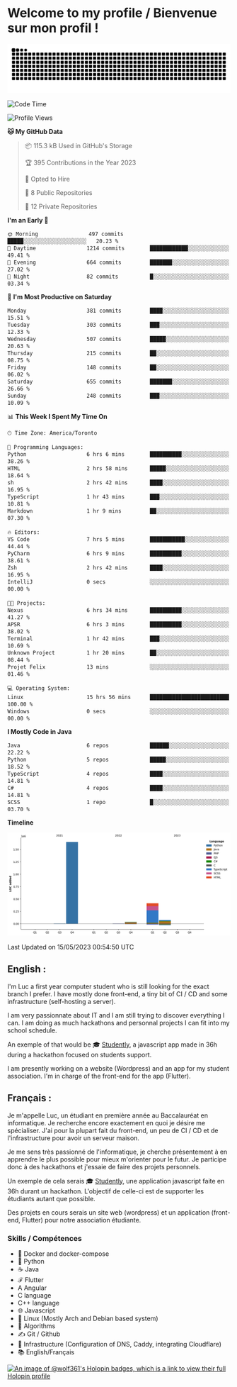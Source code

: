 # Welcome to my profile / Bienvenue sur mon profil !

![snake gif](https://github.com/wolf-361/wolf-361/blob/output/github-contribution-grid-snake.svg)

<!--START_SECTION:waka-->
![Code Time](http://img.shields.io/badge/Code%20Time-89%20hrs-blue)

![Profile Views](http://img.shields.io/badge/Profile%20Views-0-blue)

**🐱 My GitHub Data** 

> 📦 115.3 kB Used in GitHub's Storage 
 > 
> 🏆 395 Contributions in the Year 2023
 > 
> 💼 Opted to Hire
 > 
> 📜 8 Public Repositories 
 > 
> 🔑 12 Private Repositories 
 > 
**I'm an Early 🐤** 

```text
🌞 Morning                497 commits         █████░░░░░░░░░░░░░░░░░░░░   20.23 % 
🌆 Daytime                1214 commits        ████████████░░░░░░░░░░░░░   49.41 % 
🌃 Evening                664 commits         ███████░░░░░░░░░░░░░░░░░░   27.02 % 
🌙 Night                  82 commits          █░░░░░░░░░░░░░░░░░░░░░░░░   03.34 % 
```
📅 **I'm Most Productive on Saturday** 

```text
Monday                   381 commits         ████░░░░░░░░░░░░░░░░░░░░░   15.51 % 
Tuesday                  303 commits         ███░░░░░░░░░░░░░░░░░░░░░░   12.33 % 
Wednesday                507 commits         █████░░░░░░░░░░░░░░░░░░░░   20.63 % 
Thursday                 215 commits         ██░░░░░░░░░░░░░░░░░░░░░░░   08.75 % 
Friday                   148 commits         ██░░░░░░░░░░░░░░░░░░░░░░░   06.02 % 
Saturday                 655 commits         ███████░░░░░░░░░░░░░░░░░░   26.66 % 
Sunday                   248 commits         ███░░░░░░░░░░░░░░░░░░░░░░   10.09 % 
```


📊 **This Week I Spent My Time On** 

```text
🕑︎ Time Zone: America/Toronto

💬 Programming Languages: 
Python                   6 hrs 6 mins        ██████████░░░░░░░░░░░░░░░   38.26 % 
HTML                     2 hrs 58 mins       █████░░░░░░░░░░░░░░░░░░░░   18.64 % 
sh                       2 hrs 42 mins       ████░░░░░░░░░░░░░░░░░░░░░   16.95 % 
TypeScript               1 hr 43 mins        ███░░░░░░░░░░░░░░░░░░░░░░   10.81 % 
Markdown                 1 hr 9 mins         ██░░░░░░░░░░░░░░░░░░░░░░░   07.30 % 

🔥 Editors: 
VS Code                  7 hrs 5 mins        ███████████░░░░░░░░░░░░░░   44.44 % 
PyCharm                  6 hrs 9 mins        ██████████░░░░░░░░░░░░░░░   38.61 % 
Zsh                      2 hrs 42 mins       ████░░░░░░░░░░░░░░░░░░░░░   16.95 % 
IntelliJ                 0 secs              ░░░░░░░░░░░░░░░░░░░░░░░░░   00.00 % 

🐱‍💻 Projects: 
Nexus                    6 hrs 34 mins       ██████████░░░░░░░░░░░░░░░   41.27 % 
APSR                     6 hrs 3 mins        ██████████░░░░░░░░░░░░░░░   38.02 % 
Terminal                 1 hr 42 mins        ███░░░░░░░░░░░░░░░░░░░░░░   10.69 % 
Unknown Project          1 hr 20 mins        ██░░░░░░░░░░░░░░░░░░░░░░░   08.44 % 
Projet Felix             13 mins             ░░░░░░░░░░░░░░░░░░░░░░░░░   01.46 % 

💻 Operating System: 
Linux                    15 hrs 56 mins      █████████████████████████   100.00 % 
Windows                  0 secs              ░░░░░░░░░░░░░░░░░░░░░░░░░   00.00 % 
```

**I Mostly Code in Java** 

```text
Java                     6 repos             ██████░░░░░░░░░░░░░░░░░░░   22.22 % 
Python                   5 repos             █████░░░░░░░░░░░░░░░░░░░░   18.52 % 
TypeScript               4 repos             ████░░░░░░░░░░░░░░░░░░░░░   14.81 % 
C#                       4 repos             ████░░░░░░░░░░░░░░░░░░░░░   14.81 % 
SCSS                     1 repo              █░░░░░░░░░░░░░░░░░░░░░░░░   03.70 % 
```



**Timeline**

![Lines of Code chart](https://raw.githubusercontent.com/wolf-361/wolf-361/main/assets/bar_graph.png)


 Last Updated on 15/05/2023 00:54:50 UTC
<!--END_SECTION:waka-->

## English : 

I'm Luc a first year computer student who is still looking for the exact branch I prefer. I have mostly done front-end, a tiny bit of CI / CD and some infrastructure (self-hosting a server).

I am very passionnate about IT and I am still trying to discover everything I can. I am doing as much hackathons and personnal projects I can fit into my school schedule.

An exemple of that would be 🎓 [Studently](https://github.com/wolf-361/Studently-CodeJam12), a javascript app made in 36h during a hackathon focused on students support.

I am presently working on a website (Wordpress) and an app for my student association. I'm in charge of the front-end for the app (Flutter).

## Français :

Je m'appelle Luc, un étudiant en première année au Baccalauréat en informatique. Je recherche encore exactement en quoi je désire me spécialiser. J'ai pour la plupart fait du front-end, un peu de CI / CD et de l'infrastructure pour avoir un serveur maison.

Je me sens très passionné de l'informatique, je cherche présentement à en apprendre le plus possible pour mieux m'orienter pour le futur. Je participe donc à des hackathons et j'essaie de faire des projets personnels.

Un exemple de cela serais 🎓 [Studently](https://github.com/wolf-361/Studently-CodeJam12), une application javascript faite en 36h durant un hackathon. L'objectif de celle-ci est de supporter les étudiants autant que possible.

Des projets en cours serais un site web (wordpress) et un application (front-end, Flutter) pour notre association étudiante.

###  Skills / Compétences

* 🐋 Docker and docker-compose
* 🐍 Python
* ☕ Java
* ℱ Flutter
* A Angular
* C language
* C++ language
* 🌐 Javascript
* 🐧 Linux (Mostly Arch and Debian based system)
* 🧩 Algorithms
* ✍️ Git / Github
* 📜 Infrastructure (Configuration of DNS, Caddy, integrating Cloudflare)
* 📚 English/Français

[![An image of @wolf361's Holopin badges, which is a link to view their full Holopin profile](https://holopin.me/wolf361)](https://holopin.io/@wolf361)



